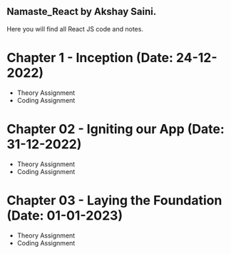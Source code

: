 ## Namaste_React by Akshay Saini.

Here you will find all React JS code and notes.

# Chapter 1 - Inception (Date: 24-12-2022)

- Theory Assignment
- Coding Assignment

# Chapter 02 - Igniting our App (Date: 31-12-2022)

- Theory Assignment
- Coding Assignment

# Chapter 03 - Laying the Foundation (Date: 01-01-2023)

- Theory Assignment
- Coding Assignment
